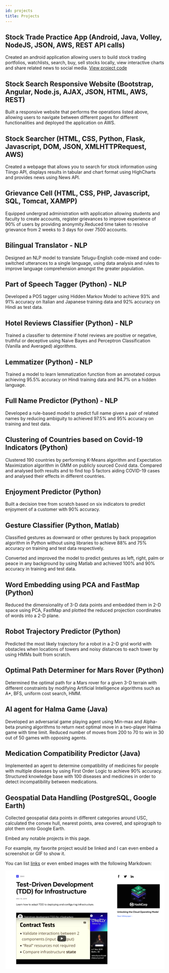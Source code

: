 ```yaml
---
id: projects
title: Projects
---
```

## Stock Trade Practice App (Android, Java, Volley, NodeJS, JSON, AWS, REST API calls)
Created an android application allowing users to build stock trading portfolios, watchlists, search, buy, sell stocks locally, view interactive charts and share related news to social media.
[View project code](https://github.com/SudeepthaG) 

## Stock Search Responsive Website (Bootstrap, Angular, Node.js, AJAX, JSON, HTML, AWS, REST)
Built a responsive website that performs the operations listed above, allowing users to navigate between different pages for different functionalities and deployed the application on AWS.


## Stock Searcher (HTML, CSS, Python, Flask, Javascript, DOM, JSON, XMLHTTPRequest, AWS)
Created a webpage that allows you to search for stock information using Tiingo API, displays results in tabular and chart format using HighCharts and provides news using News API.
## Grievance Cell (HTML, CSS, PHP, Javascript, SQL, Tomcat, XAMPP)
Equipped undergrad administration with application allowing students and faculty to create accounts, register grievances to improve experience of 90% of users by providing anony­mity.Reduced time taken to resolve grievance from 2 weeks to 3 days for over 7500 accounts.


## Bilingual Translator - NLP  
Designed an NLP model to translate Telugu-English code-mixed and code-switched utterances to a single language, using data analysis and rules to improve language comprehension amongst the greater population. 


## Part of Speech Tagger (Python) - NLP
Developed a POS tagger using Hidden Markov Model to achieve 93% and 91% accuracy on Italian and Japanese training data and 92% accuracy on Hindi as test data.


## Hotel Reviews Classifier (Python) - NLP
Trained a classifier to determine if hotel reviews are positive or negative, truthful or deceptive using Naive Bayes and Perceptron Classification (Vanilla and Averaged) algorithms.


## Lemmatizer (Python) - NLP
Trained a model to learn lemmatization function from an annotated corpus achieving 95.5% accuracy on Hindi training data and 94.7% on a hidden language.


## Full Name Predictor (Python) - NLP
Developed a rule-based model to predict full name given a pair of related names by reducing ambiguity to achieved 97.5% and 95% accuracy on training and test data.


## Clustering of Countries based on Covid-19 Indicators (Python) 
Clustered 190 countries by performing K-Means algorithm and Expectation Maximization algorithm in GMM on publicly sourced Covid data.
Compared and analysed both results and to find top 5 factors aiding COVID-19 cases and analysed their effects in different countries.


## Enjoyment Predictor (Python)
Built a decision tree from scratch based on six indicators to predict enjoyment of a customer with 90% accuracy.


## Gesture Classifier (Python, Matlab)
Classified gestures as downward or other gestures by back propagation algorithm in Python without using libraries to achieve 88% and 75% accuracy on training and test data respectively.

Converted and improved the model to predict gestures as left, right, palm or peace in any background by using Matlab and achieved 100% and 90% accuracy in training and test data. 


## Word Embedding using PCA and FastMap (Python)
Reduced the dimensionality of 3-D data points and embedded them in 2-D space using PCA, FastMap and plotted the reduced projection coordinates of words into a 2-D plane. 


## Robot Trajectory Predictor (Python)
Predicted the most likely trajectory for a robot in a 2-D grid world with obstacles when locations of towers and noisy distances to each tower by using HMMs built from scratch.  


## Optimal Path Determiner for Mars Rover (Python)
Determined the optimal path for a Mars rover for a  given 3-D terrain with different constraints by modifying Artificial Intelligence algorithms such as A*, BFS, uniform cost search, HMM.
 

## AI agent for Halma Game (Java)
Developed an adversarial game playing agent using Min-max and Alpha-beta pruning algorithms to return next optimal move in a two-player Halma game with time limit.
Reduced number of moves from 200 to 70 to win in 30 out of 50 games with opposing agents.


## Medication Compatibility Predictor (Java)
Implemented an agent to determine compatibility of medicines for people with multiple diseases by using First Order Logic to achieve 90% accuracy.
Structured knowledge base with 100 diseases and medicines in order to detect incompatibility between medications.


## Geospatial Data Handling (PostgreSQL, Google Earth)
Collected geospatial data points in different categories around USC, calculated the convex hull, nearest points, area covered, and spirograph to  plot them onto Google Earth. 



Embed any notable projects in this page.

For example, my favorite project would be linked and I can even embed
a screenshot or GIF to show it.

You can list [links](https://www.hashicorp.com/resources/test-driven-development-tdd-for-infrastructure)
or even embed images with the following Markdown:

![Add alternate text for image](./assets/rosemary.png)
